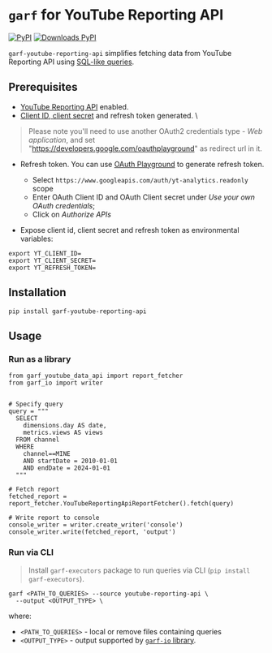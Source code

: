 # `garf` for YouTube Reporting API

[![PyPI](https://img.shields.io/pypi/v/garf-youtube-reporting-api?logo=pypi&logoColor=white&style=flat-square)](https://pypi.org/project/garf-youtube-reporting-api)
[![Downloads PyPI](https://img.shields.io/pypi/dw/garf-youtube-reporting-api?logo=pypi)](https://pypi.org/project/garf-youtube-reporting-api/)

`garf-youtube-reporting-api` simplifies fetching data from YouTube Reporting API using [SQL-like queries](../../../garf_core/docs/how-to-write-queries.md).

## Prerequisites

* [YouTube Reporting API](https://console.cloud.google.com/apis/library/youtubereporting.googleapis.com) enabled.
* [Client ID, client secret](https://support.google.com/cloud/answer/6158849?hl=en) and refresh token generated. \
> Please note you'll need to use another OAuth2 credentials type - *Web application*, and set "https://developers.google.com/oauthplayground" as redirect url in it.
* Refresh token. You can use [OAuth Playground](https://developers.google.com/oauthplayground/) to generate refresh token.
    * Select `https://www.googleapis.com/auth/yt-analytics.readonly` scope
    * Enter OAuth Client ID and OAuth Client secret under *Use your own OAuth credentials*;
    * Click on *Authorize APIs*

* Expose client id,  client secret and refresh token as environmental variables:
```
export YT_CLIENT_ID=
export YT_CLIENT_SECRET=
export YT_REFRESH_TOKEN=
```

## Installation

`pip install garf-youtube-reporting-api`

## Usage

### Run as a library
```
from garf_youtube_data_api import report_fetcher
from garf_io import writer


# Specify query
query = """
  SELECT
    dimensions.day AS date,
    metrics.views AS views
  FROM channel
  WHERE
    channel==MINE
    AND startDate = 2010-01-01
    AND endDate = 2024-01-01
  """

# Fetch report
fetched_report = report_fetcher.YouTubeReportingApiReportFetcher().fetch(query)

# Write report to console
console_writer = writer.create_writer('console')
console_writer.write(fetched_report, 'output')
```

### Run via CLI

> Install `garf-executors` package to run queries via CLI (`pip install garf-executors`).

```
garf <PATH_TO_QUERIES> --source youtube-reporting-api \
  --output <OUTPUT_TYPE> \
```

where:

* `<PATH_TO_QUERIES>` - local or remove files containing queries
* `<OUTPUT_TYPE>` - output supported by [`garf-io` library](../garf_io/README.md).
